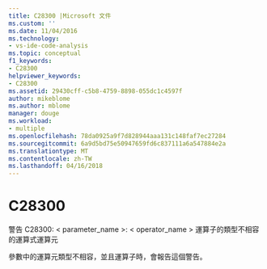 ```yaml
---
title: C28300 |Microsoft 文件
ms.custom: ''
ms.date: 11/04/2016
ms.technology:
- vs-ide-code-analysis
ms.topic: conceptual
f1_keywords:
- C28300
helpviewer_keywords:
- C28300
ms.assetid: 29430cff-c5b8-4759-8898-055dc1c4597f
author: mikeblome
ms.author: mblome
manager: douge
ms.workload:
- multiple
ms.openlocfilehash: 78da0925a9f7d828944aaa131c148faf7ec27284
ms.sourcegitcommit: 6a9d5bd75e50947659fd6c837111a6a547884e2a
ms.translationtype: MT
ms.contentlocale: zh-TW
ms.lasthandoff: 04/16/2018
---
```

# <a name="c28300"></a>C28300
警告 C28300: < parameter_name >: < operator_name > 運算子的類型不相容的運算式運算元  
  
 參數中的運算元類型不相容，並且運算子時，會報告這個警告。